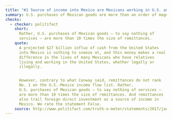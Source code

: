 ```yaml
---
title: "#1 Source of income into Mexico are Mexicans working in U.S. and sending money home"
summary: U.S. purchases of Mexican goods are more than an order of magnitude larger.
checks:
  - checker: politifact
    short:
      Rather, U.S. purchases of Mexican goods — to say nothing of
      services — are more than 10 times the size of remittances.
    quote:
      A projected $27 billion influx of cash from the United States
      into Mexico is nothing to sneeze at, and this money makes a real
      difference in the lives of many Mexicans who have relatives
      living and working in the United States, whether legally or
      illegally.


      However, contrary to what Conway said, remittances do not rank
      No. 1 on the U.S.-Mexico income flow list. Rather,
      U.S. purchases of Mexican goods — to say nothing of services —
      are more than 10 times the size of remittances. And remittances
      also trail foreign direct investment as a source of income in
      Mexico. We rate the statement False.
    source: http://www.politifact.com/truth-o-meter/statements/2017/jan/30/kellyanne-conway/kellyanne-conway-incorrect-worker-remittances-mexi/
---
```

